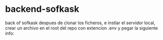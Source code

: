 # backend-sofkask
back of sofkask
despues de clonar los ficheros, e instlar el servidor local,  crear un archivo en el root del repo con extencion .env y pegar la siguiente info:


